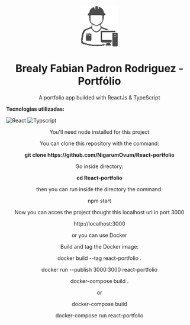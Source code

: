 <p align='center'><img src='/src/media/images/p-logo2.png' width='100px'></p>
<h1 align='center'> Brealy Fabian Padron Rodriguez - Portfólio </h1>

<p align='center'>A portfolio app builded with ReactJs & TypeScript</p>

**Tecnologias utilizadas:**

![React](https://img.shields.io/static/v1?label=Front-end&message=ReactJS&color=61DAFB&style=for-the-badge&logo=react)
![Typscript](https://img.shields.io/static/v1?label=Front-end&message=Typescript&color=3178C6&style=for-the-badge&logo=typescript)

  <p align='center'>  You'll need node installed for this project</p>

<p align='center'>You can clone this repository with the command: </p>
<p align='center'> <strong>git clone https://github.com/NigarumOvum/React-portfolio </strong> </p>

<p align='center'>Go inside directory:</p>
  <p align='center'> <strong> cd React-portfolio </strong> </p>

<p align='center'>  then you can run inside the directory the command: </p>
  <p align='center'<strong>npm start </strong> </p>
  
  <p align='center'> Now you can acces the project thought this localhost url in port 3000  </p>
  <p align='center'<strong>http://localhost:3000</strong> </p>

<p align='center'>  or you can use Docker  </p>

<p align='center'<strong>Build and tag the Docker image: </p>

<p align='center'<strong>docker build --tag react-portfolio . </strong> </p>

<p align='center'<strong>docker run --publish 3000:3000 react-portfolio </strong> </p>

<p align='center'<strong>docker-compose build . </strong> </p>

<p align='center'<strong>or  </strong> </p>

<p align='center'<strong>docker-compose build  </strong> </p>

<p align='center'<strong>docker-compose run react-portfolio </strong> </p>

